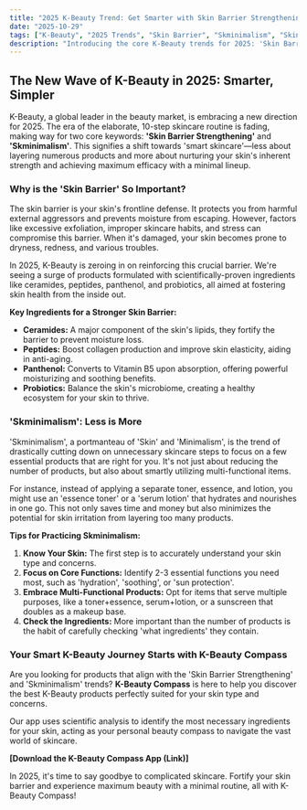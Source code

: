 ```yaml
---
title: "2025 K-Beauty Trend: Get Smarter with Skin Barrier Strengthening & Skminimalism"
date: "2025-10-29"
tags: ["K-Beauty", "2025 Trends", "Skin Barrier", "Skminimalism", "Skincare"]
description: "Introducing the core K-Beauty trends for 2025: 'Skin Barrier Strengthening' and 'Skminimalism'. Learn how to move away from complex routines and achieve maximum results with minimal, science-backed products."
---
```


## The New Wave of K-Beauty in 2025: Smarter, Simpler

K-Beauty, a global leader in the beauty market, is embracing a new direction for 2025. The era of the elaborate, 10-step skincare routine is fading, making way for two core keywords: **'Skin Barrier Strengthening'** and **'Skminimalism'**. This signifies a shift towards 'smart skincare'—less about layering numerous products and more about nurturing your skin's inherent strength and achieving maximum efficacy with a minimal lineup.

### Why is the 'Skin Barrier' So Important?

The skin barrier is your skin's frontline defense. It protects you from harmful external aggressors and prevents moisture from escaping. However, factors like excessive exfoliation, improper skincare habits, and stress can compromise this barrier. When it's damaged, your skin becomes prone to dryness, redness, and various troubles.

In 2025, K-Beauty is zeroing in on reinforcing this crucial barrier. We're seeing a surge of products formulated with scientifically-proven ingredients like ceramides, peptides, panthenol, and probiotics, all aimed at fostering skin health from the inside out.

**Key Ingredients for a Stronger Skin Barrier:**

*   **Ceramides:** A major component of the skin's lipids, they fortify the barrier to prevent moisture loss.
*   **Peptides:** Boost collagen production and improve skin elasticity, aiding in anti-aging.
*   **Panthenol:** Converts to Vitamin B5 upon absorption, offering powerful moisturizing and soothing benefits.
*   **Probiotics:** Balance the skin's microbiome, creating a healthy ecosystem for your skin to thrive.

### 'Skminimalism': Less is More

'Skminimalism', a portmanteau of 'Skin' and 'Minimalism', is the trend of drastically cutting down on unnecessary skincare steps to focus on a few essential products that are right for you. It's not just about reducing the number of products, but also about smartly utilizing multi-functional items.

For instance, instead of applying a separate toner, essence, and lotion, you might use an 'essence toner' or a 'serum lotion' that hydrates and nourishes in one go. This not only saves time and money but also minimizes the potential for skin irritation from layering too many products.

**Tips for Practicing Skminimalism:**

1.  **Know Your Skin:** The first step is to accurately understand your skin type and concerns.
2.  **Focus on Core Functions:** Identify 2-3 essential functions you need most, such as 'hydration', 'soothing', or 'sun protection'.
3.  **Embrace Multi-Functional Products:** Opt for items that serve multiple purposes, like a toner+essence, serum+lotion, or a sunscreen that doubles as a makeup base.
4.  **Check the Ingredients:** More important than the number of products is the habit of carefully checking 'what ingredients' they contain.

### Your Smart K-Beauty Journey Starts with K-Beauty Compass

Are you looking for products that align with the 'Skin Barrier Strengthening' and 'Skminimalism' trends? **K-Beauty Compass** is here to help you discover the best K-Beauty products perfectly suited for your skin type and concerns.

Our app uses scientific analysis to identify the most necessary ingredients for your skin, acting as your personal beauty compass to navigate the vast world of skincare.

**[Download the K-Beauty Compass App (Link)]**

In 2025, it's time to say goodbye to complicated skincare. Fortify your skin barrier and experience maximum beauty with a minimal routine, all with K-Beauty Compass!
